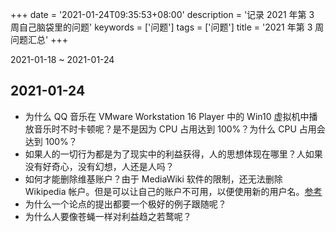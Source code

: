 +++
date = '2021-01-24T09:35:53+08:00'
description = '记录 2021 年第 3 周自己脑袋里的问题'
keywords = ['问题']
tags = ['问题']
title = '2021 年第 3 周问题汇总'
+++

2021-01-18 ~ 2021-01-24

## 2021-01-24

- 为什么 QQ 音乐在 VMware Workstation 16 Player 中的 Win10 虚拟机中播放音乐时不时卡顿呢？是不是因为 CPU 占用达到 100%？为什么 CPU 占用会达到 100%？
- 如果人的一切行为都是为了现实中的利益获得，人的思想体现在哪里？人如果没有好奇心，没有幻想，人还是人吗？
- 如何才能删除维基账户？由于 MediaWiki 软件的限制，还无法删除 Wikipedia 帐户。但是可以让自己的账户不可用，以便使用新的用户名。[参考](https://www.wikihow.com/Delete-Your-Wikipedia-Account)
- 为什么一个论点的提出都要一个极好的例子跟随呢？
- 为什么人要像苍蝇一样对利益趋之若鹜呢？
